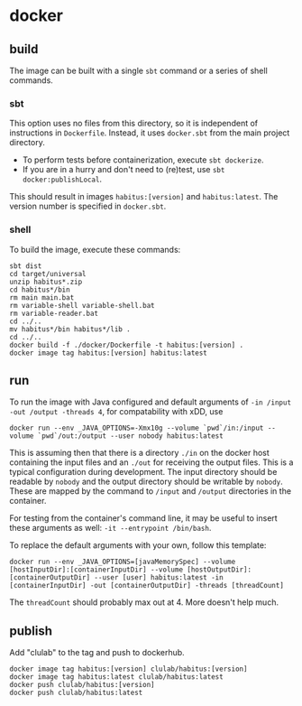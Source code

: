 # docker

## build

The image can be built with a single `sbt` command or a series of shell commands.

### sbt

This option uses no files from this directory, so it is independent of instructions in `Dockerfile`.  Instead, it uses `docker.sbt` from the main project directory.

* To perform tests before containerization, execute `sbt dockerize`.
* If you are in a hurry and don't need to (re)test, use `sbt docker:publishLocal`.

This should result in images `habitus:[version]` and `habitus:latest`.  The version number is specified in `docker.sbt`.


### shell

To build the image, execute these commands:

```shell
sbt dist
cd target/universal
unzip habitus*.zip
cd habitus*/bin
rm main main.bat
rm variable-shell variable-shell.bat
rm variable-reader.bat
cd ../..
mv habitus*/bin habitus*/lib .
cd ../..
docker build -f ./docker/Dockerfile -t habitus:[version] .
docker image tag habitus:[version] habitus:latest
```

## run

To run the image with Java configured and default arguments of `-in /input -out /output -threads 4`, for compatability with xDD, use

```shell
docker run --env _JAVA_OPTIONS=-Xmx10g --volume `pwd`/in:/input --volume `pwd`/out:/output --user nobody habitus:latest
```

This is assuming then that there is a directory `./in` on the docker host containing the input files and an `./out` for receiving the output files.  This is a typical configuration during development.  The input directory should be readable by `nobody` and the output directory should be writable by `nobody`.  These are mapped by the command to `/input` and `/output` directories in the container.


For testing from the container's command line, it may be useful to insert these arguments as well: `-it --entrypoint /bin/bash`.

To replace the default arguments with your own, follow this template:

```shell
docker run --env _JAVA_OPTIONS=[javaMemorySpec] --volume [hostInputDir]:[containerInputDir] --volume [hostOutputDir]:[containerOutputDir] --user [user] habitus:latest -in [containerInputDir] -out [containerOutputDir] -threads [threadCount]
```

The `threadCount` should probably max out at 4.  More doesn't help much.

## publish

Add "clulab" to the tag and push to dockerhub.

```shell
docker image tag habitus:[version] clulab/habitus:[version]
docker image tag habitus:latest clulab/habitus:latest
docker push clulab/habitus:[version]
docker push clulab/habitus:latest
```
